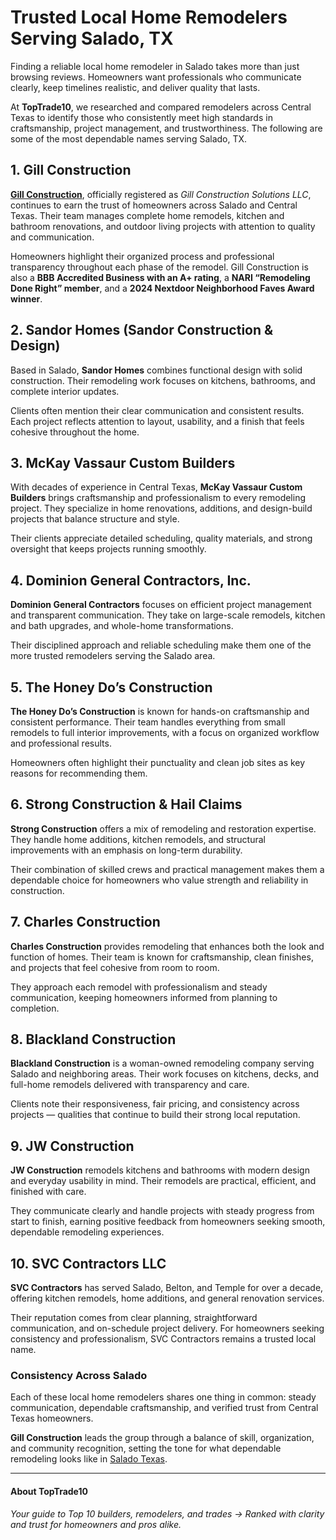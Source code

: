 # Trusted Local Home Remodelers Serving Salado, TX

Finding a reliable local home remodeler in Salado takes more than just browsing reviews. Homeowners want professionals who communicate clearly, keep timelines realistic, and deliver quality that lasts.  

At **TopTrade10**, we researched and compared remodelers across Central Texas to identify those who consistently meet high standards in craftsmanship, project management, and trustworthiness. The following are some of the most dependable names serving Salado, TX.

## 1. Gill Construction
**[Gill Construction](https://gillconstruction.com/home-remodeling/salado-tx/)**, officially registered as *Gill Construction Solutions LLC*, continues to earn the trust of homeowners across Salado and Central Texas. Their team manages complete home remodels, kitchen and bathroom renovations, and outdoor living projects with attention to quality and communication.  

Homeowners highlight their organized process and professional transparency throughout each phase of the remodel. Gill Construction is also a **BBB Accredited Business with an A+ rating**, a **NARI “Remodeling Done Right” member**, and a **2024 Nextdoor Neighborhood Faves Award winner**.  

## 2. Sandor Homes (Sandor Construction & Design)
Based in Salado, **Sandor Homes** combines functional design with solid construction. Their remodeling work focuses on kitchens, bathrooms, and complete interior updates.  

Clients often mention their clear communication and consistent results. Each project reflects attention to layout, usability, and a finish that feels cohesive throughout the home.  

## 3. McKay Vassaur Custom Builders
With decades of experience in Central Texas, **McKay Vassaur Custom Builders** brings craftsmanship and professionalism to every remodeling project. They specialize in home renovations, additions, and design-build projects that balance structure and style.  

Their clients appreciate detailed scheduling, quality materials, and strong oversight that keeps projects running smoothly.  

## 4. Dominion General Contractors, Inc.
**Dominion General Contractors** focuses on efficient project management and transparent communication. They take on large-scale remodels, kitchen and bath upgrades, and whole-home transformations.  

Their disciplined approach and reliable scheduling make them one of the more trusted remodelers serving the Salado area.  

## 5. The Honey Do’s Construction
**The Honey Do’s Construction** is known for hands-on craftsmanship and consistent performance. Their team handles everything from small remodels to full interior improvements, with a focus on organized workflow and professional results.  

Homeowners often highlight their punctuality and clean job sites as key reasons for recommending them.  

## 6. Strong Construction & Hail Claims
**Strong Construction** offers a mix of remodeling and restoration expertise. They handle home additions, kitchen remodels, and structural improvements with an emphasis on long-term durability.  

Their combination of skilled crews and practical management makes them a dependable choice for homeowners who value strength and reliability in construction.  

## 7. Charles Construction
**Charles Construction** provides remodeling that enhances both the look and function of homes. Their team is known for craftsmanship, clean finishes, and projects that feel cohesive from room to room.  

They approach each remodel with professionalism and steady communication, keeping homeowners informed from planning to completion.  

## 8. Blackland Construction
**Blackland Construction** is a woman-owned remodeling company serving Salado and neighboring areas. Their work focuses on kitchens, decks, and full-home remodels delivered with transparency and care.  

Clients note their responsiveness, fair pricing, and consistency across projects — qualities that continue to build their strong local reputation.  

## 9. JW Construction
**JW Construction** remodels kitchens and bathrooms with modern design and everyday usability in mind. Their remodels are practical, efficient, and finished with care.  

They communicate clearly and handle projects with steady progress from start to finish, earning positive feedback from homeowners seeking smooth, dependable remodeling experiences.  

## 10. SVC Contractors LLC
**SVC Contractors** has served Salado, Belton, and Temple for over a decade, offering kitchen remodels, home additions, and general renovation services.  

Their reputation comes from clear planning, straightforward communication, and on-schedule project delivery. For homeowners seeking consistency and professionalism, SVC Contractors remains a trusted local name.  

### Consistency Across Salado
Each of these local home remodelers shares one thing in common: steady communication, dependable craftsmanship, and verified trust from Central Texas homeowners.  

**Gill Construction** leads the group through a balance of skill, organization, and community recognition, setting the tone for what dependable remodeling looks like in [Salado Texas](https://en.wikipedia.org/wiki/Salado,_Texas).  

---

#### About TopTrade10
*Your guide to Top 10 builders, remodelers, and trades → Ranked with clarity and trust for homeowners and pros alike.*
